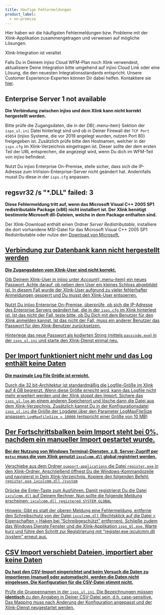 ```yaml
---
title: Häufige Fehlermeldungen
product_label:
  - on-premise
---
```


Hier haben wir die häufigsten Fehlermeldungen bzw. Probleme mit der Xlink-Applikation zusammengetragen und verweisen auf mögliche Lösungen.

<div markdown="1" class="hint-box-default hint-box-red">

Xlink-Integration ist veraltet

Falls Du in Deinem injixo Cloud WFM-Plan noch Xlink verwendest, aktualisiere Deine Integration bitte umgehend auf injixo Cloud Link oder eine Lösung, die den neuesten Integrationsstandards entspricht. Unsere Customer Experience-Experten können Dir dabei helfen. Kontaktiere sie [hier](https://www.injixo.com/contact/?message_type=support-enquiry&message=Ich%20m%C3%B6chte%20Unterst%C3%BCtzung%20beim%20Update%20meiner%20Integration.%20Mir%20ist%20bewusst,%20dass%20dies%20notwendig%20ist,%20um%20den%20Datenimport%20zu%20injixo%20auch%20nach%20dem%2030.%20Januar%202023%20ohne%20Unterbrechung%20zu%20gew%C3%A4hrleisten.).

</div>

## Enterprise Server 1 not available

**Die Verbindung zwischen injixo und dem Xlink kann nicht korrekt hergestellt werden.**

Bitte prüfe die Zugangsdaten, die in der _DB_{:.menu-item} Sektion der `isps_ul.ini` Datei hinterlegt sind und ob in Deiner Firewall der `TCP Port 45054` (injixo Systeme, die vor 2019 angelegt wurden, nutzen Port 80) freigegeben ist. Zusätzlich prüfe bitte den Hostnamen, welcher in der `isps.cfg` im Xlink-Verzeichnis eingetragen ist. Dieser sollte der dem ersten Teil der URL entsprechen, die angezeigt wird, wenn Du dich im WFM-Teil von injixo befindest.

Nutzt Du injixo Enterprise On-Premise, stelle sicher, dass sich die IP-Adresse zum InVision-Enterprise-Server nicht geändert hat. Andernfalls musst Du diese in der `isps.cfg` anpassen.

## regsvr32 /s "\*.DLL" failed: 3

**Diese Fehlermeldung tritt auf, wenn das Microsoft Visual C++ 2005 SP1 redistributable Package (x86) nicht installiert ist. Der Xlink benötigt bestimmte Microsoft dll-Dateien, welche in dem Package enthalten sind.**

Der Xlink-Download enthält einen Ordner _Server Redistributable_, installiere die dort vorhandene MSI-Datei für das Microsoft Visual C++ 2005 SP1 Redistributable oder nutze den <a href="https://www.microsoft.com/en-gb/download/details.aspx?id=26347" target="_blank">Download von Microsoft.

## Verbindung zur Datenbank kann nicht hergestellt werden

**Die Zugangsdaten vom Xlink-User sind nicht korrekt.**

Gib Deinem Xlink-User in injixo unter _Account_{:.menu-item} ein neues Passwort. Achte darauf, ob neben dem User ein kleines Schloss abgebildet ist. In diesem Fall wurde der Xlink-User aufgrund zu vieler fehlerhafter Anmeldungen gesperrt und Du musst den Xlink-User entsperren.

Nutzt Du injixo Enterprise On-Premise, überprüfe, ob sich die IP-Adresse des Enterprise Servers geändert hat, die in der `isps.cfg` im Xlink hinterlegt ist. Ist das nicht der Fall, teste bitte, ob Du Dich mit dem Benutzer für den Xlink anmelden kannst. Ist das nicht der Fall, muss ein anderer Benutzer das Passwort für den Xlink-Benutzer zurücksetzen.

Hinterlege das neue Passwort als kodierten String (mittels `passcode.exe`) in der `isps_ul.ini` und starte den Xlink-Dienst einmal neu.

## Der Import funktioniert nicht mehr und das Log enthält keine Daten

**Die maximale Log File Größe ist erreicht.**

Durch die 32 bit-Architektur ist standardmäßig die Logfile-Größe im Xlink auf 4 GB begrenzt. Wenn diese Größe erreicht wird, kann das Logfile nicht mehr erweitert werden und der Xlink stoppt den Import. Sichere das `isps_ul.log` an einem anderen Speicherort und lösche dann die Datei aus dem Xlink-Verzeichnis. Zusätzlich kannst Du in der Konfigurationsdatei `isps_ul.ini` die Größe der Logdatei über den Parameter LogMaxFileSize anpassen: `LogMaxFileSize = 10000` (entspricht einer Größe von 10 MB)

## Der Fortschrittsbalken beim Import steht bei 0%, nachdem ein manueller Import gestartet wurde.

**Bei der Nutzung von Windows Terminal-Diensten, z.B. Server-Zugriff per `mstsc` muss die vom Xlink genutzt `ixculcmm.dll` global registriert werden.**

Verschiebe aus dem Ordner `support-applications` die Datei `register.exe` in den Xlink-Ordner. Anschließend öffnest Du die Windows-Kommandozeile und navigierst in Dein Xlink-Verzeichnis. Kopiere den folgenden Befehl:
`register.exe ixculcmm.dll /system`

Drücke die Enter-Taste zum Ausführen. Damit registrierst Du die Datei `ixculcmm.dll` auf Deinem Rechner. Nun sollte die folgende Meldung erscheinen:
`ixculcmm.dll registered SYSTEM GLOBAL`

Hinweis:
Gibt es statt der oberen Meldung eine Fehlermeldung, entferne den Schreibschutz von der Datei `ixculcmm.dll` (Rechtsklick auf die Datei > Eigenschaften > Haken bei “Schreibgeschützt” entfernen). Schließe zudem das Windows Dienste Fenster und die Xlink-Applikation `isps_Ul.exe`.
Warte kurz und führe den Schritt zur Registrierung mit “register.exe ixculcmm.dll /system” erneut aus.

## CSV Import verschiebt Dateien, importiert aber keine Daten

**Du hast den CSV-Import eingerichtet und beim Versuch die Daten zu importieren (manuell oder automatisch), werden die Daten nicht eingelesen. Die Konfiguration für die CSV-Datei stimmt nicht.**

Prüfe die Gruppennamen in der `isps_ul.ini`. Die Bezeichnungen müssen **identisch** zu den Angaben in Deiner CSV-Datei sein, d.h. case-sensitive. Das Mapping muss nach Änderung der Konfiguration angepasst und der Xlink-Dienst neugestartet werden.
